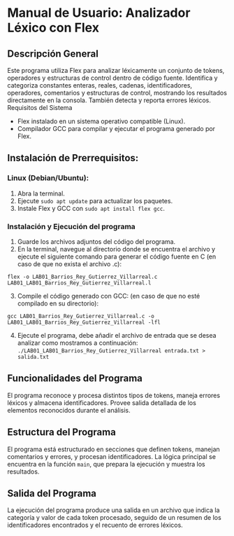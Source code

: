 # Manual de Usuario: Analizador Léxico con Flex
## Descripción General
Este programa utiliza Flex para analizar léxicamente un conjunto de tokens, operadores y estructuras de control dentro de código fuente. Identifica y categoriza constantes enteras, reales, cadenas, identificadores, operadores, comentarios y estructuras de control, mostrando los resultados directamente en la consola. También detecta y reporta errores léxicos.
Requisitos del Sistema

  -	Flex instalado en un sistema operativo compatible (Linux).
  -	Compilador GCC para compilar y ejecutar el programa generado por Flex.

## Instalación de Prerrequisitos:

### Linux (Debian/Ubuntu):

  1.	Abra la terminal.
  2.	Ejecute `sudo apt update` para actualizar los paquetes.
  3.	Instale Flex y GCC con `sudo apt install flex gcc`.

### Instalación y Ejecución del programa

  1.	Guarde los archivos adjuntos del código del programa.
  2.	En la terminal, navegue al directorio donde se encuentra el archivo y ejecute el siguiente comando para generar el código fuente en C (en caso de que no exista el archivo .c):

  `flex -o LAB01_Barrios_Rey_Gutierrez_Villarreal.c LAB01_LAB01_Barrios_Rey_Gutierrez_Villarreal.l`

  3.	Compile el código generado con GCC: (en caso de que no esté compilado en su directorio):

  `gcc LAB01_Barrios_Rey_Gutierrez_Villarreal.c -o LAB01_LAB01_Barrios_Rey_Gutierrez_Villarreal -lfl`

  4.	Ejecute el programa, debe añadir el archivo de entrada que se desea analizar como mostramos a continuación:
   `./LAB01_LAB01_Barrios_Rey_Gutierrez_Villarreal entrada.txt > salida.txt `

## Funcionalidades del Programa

El programa reconoce y procesa distintos tipos de tokens, maneja errores léxicos y almacena identificadores. Provee salida detallada de los elementos reconocidos durante el análisis.

## Estructura del Programa
El programa está estructurado en secciones que definen tokens, manejan comentarios y errores, y procesan identificadores. La lógica principal se encuentra en la función `main`, que prepara la ejecución y muestra los resultados.

## Salida del Programa

La ejecución del programa produce una salida en un archivo que indica la categoría y valor de cada token procesado, seguido de un resumen de los identificadores encontrados y el recuento de errores léxicos.
